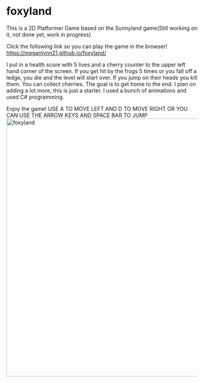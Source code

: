 # foxyland

This is a 2D Platformer Game based on the Sunnyland game(Still working on it, not done yet, work in progress)

Click the following link so you can play the game in the browser!
https://meganlynn21.github.io/foxyland/

I put in a health score with 5 lives and a cherry counter to the upper left hand corner of the screen. If you get hit by the frogs 5 times or you fall off a ledge, you die and the level will start over. If you jump on their heads you kill them. You can collect cherries. The goal is to get home to the end. I plan on adding a lot more, this is just a starter. I used a bunch of animations and used C# programming.

Enjoy the game! 
USE A TO MOVE LEFT AND D TO MOVE RIGHT OR YOU CAN USE THE ARROW KEYS AND SPACE BAR TO JUMP
<img width="678" alt="foxyland" src="https://user-images.githubusercontent.com/83522315/150625488-8643dcb5-9c90-4602-9641-724ef455dbd2.png">
